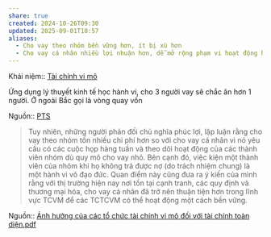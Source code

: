```yaml
---
share: true
created: 2024-10-26T09:30
updated: 2025-09-01T10:57
aliases:
  - Cho vay theo nhóm bền vững hơn, ít bị xù hơn
  - Cho vay cá nhân nhiều lợi nhuận hơn, dễ mở rộng phạm vi hoạt động hơn
---
```

Khái niệm:: [Tài chính vi mô](../../%CE%9E%20Kh%C3%A1i%20ni%E1%BB%87m/T%C3%A0i%20ch%C3%ADnh%20vi%20m%C3%B4.md)

Ứng dụng lý thuyết kinh tế học hành vi, cho 3 người vay sẽ chắc ăn hơn 1 người. Ở ngoài Bắc gọi là vòng quay vốn

Nguồn:: [PTS](../../%CE%9E%20Ngu%E1%BB%93n/PTS.md)

> Tuy nhiên, những người phản đối chủ nghĩa phúc lợi, lập luận rằng cho vay theo nhóm tốn nhiều chi phí hơn so với cho vay cá nhân vì nó yêu cầu có các cuộc họp hàng tuần và theo dõi hoạt động của các thành viên nhóm dù quy mô cho vay nhỏ. Bên cạnh đó, việc kiện một thành viên của nhóm khi họ không trả được nợ (do trách nhiệm chung) là một hành vi vô đạo đức. Quan điểm này cũng đưa ra ý kiến của mình rằng với thị trường hiện nay nơi tồn tại cạnh tranh, các quy định và thương mại hóa, cho vay cá nhân đã trở nên thuận tiện hơn trong lĩnh vực TCVM để các TCTCVM có thể hoạt động một cách bền vững.

Nguồn:: [Ảnh hưởng của các tổ chức tài chính vi mô đối với tài chính toàn diện.pdf](../../../assets/attachments/%E1%BA%A2nh%20h%C6%B0%E1%BB%9Fng%20c%E1%BB%A7a%20c%C3%A1c%20t%E1%BB%95%20ch%E1%BB%A9c%20t%C3%A0i%20ch%C3%ADnh%20vi%20m%C3%B4%20%C4%91%E1%BB%91i%20v%E1%BB%9Bi%20t%C3%A0i%20ch%C3%ADnh%20to%C3%A0n%20di%E1%BB%87n.pdf)
